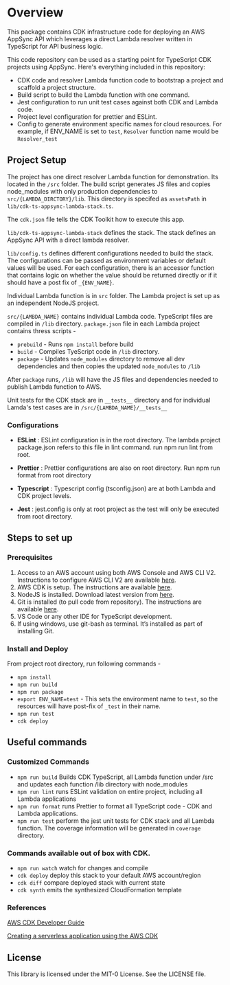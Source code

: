 # Overview

This package contains CDK infrastructure code for deploying an AWS AppSync API which leverages a direct Lambda resolver written in TypeScript for API business logic.

This code repository can be used as a starting point for TypeScript CDK projects using AppSync. Here's everything included in this repository:

* CDK code and resolver Lambda function code to bootstrap a project and scaffold a project structure.
* Build script to build the Lambda function with one command.
* Jest configuration to run unit test cases against both CDK and Lambda code.
* Project level configuration for prettier and ESLint.
* Config to generate environment specific names for cloud resources. For example, if ENV_NAME is set to `test`, `Resolver` function name would be `Resolver_test`


## Project Setup

The project has one direct resolver Lambda function for demonstration. Its located in the `/src` folder. The build script generates JS files and copies node_modules with only production dependencies to `src/{LAMBDA_DIRCTORY}/lib`. This directory is specifed as `assetsPath` in `lib/cdk-ts-appsync-lambda-stack.ts`.

The `cdk.json` file tells the CDK Toolkit how to execute this app.

`lib/cdk-ts-appsync-lambda-stack` defines the stack. The stack defines an AppSync API with a direct lambda resolver.

`lib/config.ts` defines different configurations needed to build the stack. The configurations can  be passed as environment variables or default values will be used. For each configuration, there is an accessor function that contains logic on whether the value should be returned directly or if it should have a post fix of `_{ENV_NAME}`.

Individual Lambda function is in `src` folder. The Lambda project is set up as an independent NodeJS project.

`src/{LAMBDA_NAME}` contains individual Lambda code. TypeScript files are compiled in `/lib` directory. `package.json` file in each Lambda project contains thress scripts -

* `prebuild` - Runs `npm install` before build
* `build` - Compiles TyeScript code in `/lib` directory.
* `package` - Updates `node_modules` directory to remove all dev dependencies and then copies the updated `node_modules` to `/lib`

After `package` runs, `/lib` will have the JS files and dependencies needed to publish Lambda function to AWS.

Unit tests for the CDK stack are in `__tests__` directory and for individual Lamda's test cases are in `/src/{LAMBDA_NAME}/__tests__`

### Configurations

* **ESLint** : ESLint configuration is in the root directory. The lambda project package.json refers to this file in lint command. run npm run lint from root.

* **Prettier** :  Prettier configurations are also on root directory. Run npm run format from root directory

* **Typescript** : Typescript config (tsconfig.json) are at both Lambda and CDK project levels.

* **Jest** : jest.config is only at root project as the test will only be executed from root directory.


## Steps to set up

### Prerequisites

1.	Access to an AWS account using both AWS Console and AWS CLI V2. Instructions to configure AWS CLI V2 are available [here](https://docs.aws.amazon.com/cli/latest/userguide/install-cliv2.html).
2.	AWS CDK is setup. The instructions are available [here](https://docs.aws.amazon.com/cdk/latest/guide/getting_started.html#getting_started_install). 
3.	NodeJS is installed. Download latest version from [here](https://nodejs.org/en/download/).
4.	Git is installed (to pull code from repository). The instructions are available [here](https://git-scm.com/book/en/v2/Getting-Started-Installing-Git).
5.	VS Code or any other IDE for TypeScript development.
6.	If using windows, use git-bash as terminal. It’s installed as part of installing Git.


### Install and Deploy
From project root directory, run following commands -
* `npm install`
* `npm run build`
* `npm run package`
* `export ENV_NAME=test` - This sets the environment name to `test`, so the resources will have post-fix of `_test` in their name.
* `npm run test`
* `cdk deploy`


## Useful commands

### Customized Commands
 * `npm run build`   Builds CDK TypeScript, all Lambda function under /src and updates each function /lib directory with node_modules
 * `npm run lint`    runs ESLint validation on entire project, including all Lambda applications
 * `npm run format`  runs Prettier to format all TypeScript code - CDK and Lambda applications.
 * `npm run test`    perform the jest unit tests for CDK stack and all Lambda function. The coverage information will be generated in `coverage` directory.

### Commands available out of box with CDK.
 * `npm run watch`   watch for changes and compile
 * `cdk deploy`      deploy this stack to your default AWS account/region
 * `cdk diff`        compare deployed stack with current state
 * `cdk synth`       emits the synthesized CloudFormation template

### References

[AWS CDK Developer Guide](https://docs.aws.amazon.com/cdk/latest/guide/home.html)

[Creating a serverless application using the AWS CDK](https://docs.aws.amazon.com/cdk/latest/guide/serverless_example.html)


## License

This library is licensed under the MIT-0 License. See the LICENSE file.

